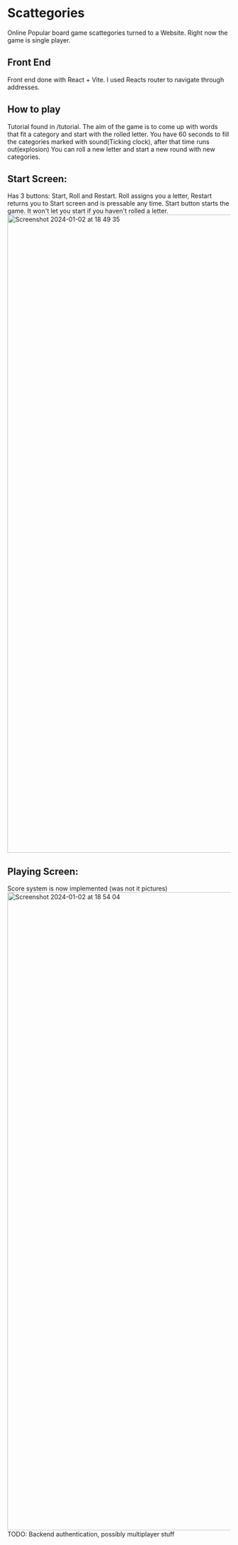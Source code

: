 # Scattegories 
Online Popular board game scattegories turned to a Website. Right now the game is single player. 
## Front End 
Front end done with React + Vite. I used Reacts router to navigate through addresses.  
## How to play 
Tutorial found in /tutorial. The aim of the game is to come up with words that fit a category and start with the rolled letter. You have 60 seconds to fill the categories marked with sound(Ticking clock), after that time runs out(explosion) You can roll a new letter and start a new round with new categories.  
## Start Screen: 
Has 3 buttons: Start, Roll and Restart. Roll assigns you a letter, Restart returns you to Start screen and is pressable any time. Start button starts the game. It won't let you start if you haven't rolled a letter. <img width="1440" alt="Screenshot 2024-01-02 at 18 49 35" src="https://github.com/Sekseli3/ScattegoriesFullstack/assets/120391401/0ead8263-e3b4-4124-92f4-d8d5f331d7f1">  
## Playing Screen:
Score system is now implemented (was not it pictures)
<img width="1440" alt="Screenshot 2024-01-02 at 18 54 04" src="https://github.com/Sekseli3/ScattegoriesFullstack/assets/120391401/d0eaad1b-0081-446f-8db4-189d2a8d256a">   TODO: Backend authentication, possibly multiplayer stuff 
